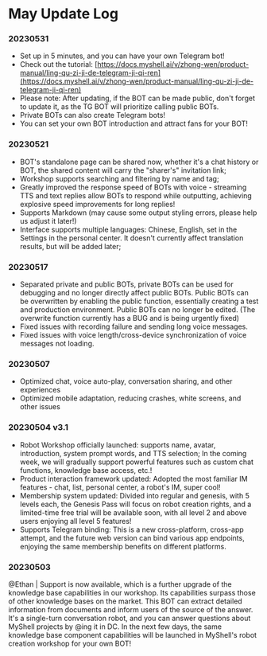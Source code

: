 # May Update Log

### 20230531

* Set up in 5 minutes, and you can have your own Telegram bot!
* Check out the tutorial: [https://docs.myshell.ai/v/zhong-wen/product-manual/ling-qu-zi-ji-de-telegram-ji-qi-ren](https://docs.myshell.ai/v/zhong-wen/product-manual/ling-qu-zi-ji-de-telegram-ji-qi-ren)
* Please note: After updating, if the BOT can be made public, don't forget to update it, as the TG BOT will prioritize calling public BOTs.
* Private BOTs can also create Telegram bots!
* You can set your own BOT introduction and attract fans for your BOT!

### 20230521

* BOT's standalone page can be shared now, whether it's a chat history or BOT, the shared content will carry the "sharer's" invitation link;
* Workshop supports searching and filtering by name and tag;
* Greatly improved the response speed of BOTs with voice - streaming TTS and text replies allow BOTs to respond while outputting, achieving explosive speed improvements for long replies!
* Supports Markdown (may cause some output styling errors, please help us adjust it later!)
* Interface supports multiple languages: Chinese, English, set in the Settings in the personal center. It doesn't currently affect translation results, but will be added later;

### 20230517

* Separated private and public BOTs, private BOTs can be used for debugging and no longer directly affect public BOTs. Public BOTs can be overwritten by enabling the public function, essentially creating a test and production environment. Public BOTs can no longer be edited. (The overwrite function currently has a BUG and is being urgently fixed)
* Fixed issues with recording failure and sending long voice messages.
* Fixed issues with voice length/cross-device synchronization of voice messages not loading.

### 20230507

* Optimized chat, voice auto-play, conversation sharing, and other experiences
* Optimized mobile adaptation, reducing crashes, white screens, and other issues

### 20230504 v3.1&#x20;

* Robot Workshop officially launched: supports name, avatar, introduction, system prompt words, and TTS selection; In the coming week, we will gradually support powerful features such as custom chat functions, knowledge base access, etc.!&#x20;
* Product interaction framework updated: Adopted the most familiar IM features - chat, list, personal center, a robot's IM, super cool!
* Membership system updated: Divided into regular and genesis, with 5 levels each, the Genesis Pass will focus on robot creation rights, and a limited-time free trial will be available soon, with all level 2 and above users enjoying all level 5 features!&#x20;
* Supports Telegram binding: This is a new cross-platform, cross-app attempt, and the future web version can bind various app endpoints, enjoying the same membership benefits on different platforms.

### 20230503&#x20;

@Ethan | Support is now available, which is a further upgrade of the knowledge base capabilities in our workshop. Its capabilities surpass those of other knowledge bases on the market. This BOT can extract detailed information from documents and inform users of the source of the answer. It's a single-turn conversation robot, and you can answer questions about MyShell projects by @ing it in DC. In the next few days, the same knowledge base component capabilities will be launched in MyShell's robot creation workshop for your own BOT!
